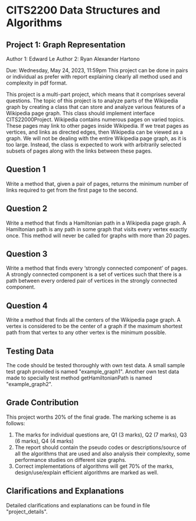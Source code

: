 # CITS2200 Data Structures and Algorithms

## Project 1: Graph Representation
Author 1: Edward Le
Author 2: Ryan Alexander Hartono

Due: Wednesday, May 24, 2023, 11:59pm
This project can be done in pairs or individual as prefer with report explaining clearly all method used and complexity in pdf format.

This project is a multi-part project, which means that it comprises several questions. The topic of this project is to analyze parts of the Wikipedia graph by creating a class that can store and analyze various features of a Wikipedia page graph. This class should implement interface CITS22000Project. Wikipedia contains numerous pages on varied topics. These pages may link to other pages inside Wikipedia. If we treat pages as vertices, and links as directed edges, then Wikipedia can be viewed as a graph. We will not be dealing with the entire Wikipedia page graph, as it is too large. Instead, the class is expected to work with arbitrarily selected subsets of pages along with the links between these pages.

## Question 1
Write a method that, given a pair of pages, returns the minimum number of links required to get from the first page to the second.

## Question 2
Write a method that finds a Hamiltonian path in a Wikipedia page graph. A Hamiltonian path is any path in some graph that visits every vertex exactly once. This method will never be called for graphs with more than 20 pages.

## Question 3
Write a method that finds every ‘strongly connected component’ of pages. A strongly connected component is a set of vertices such that there is a path between every ordered pair of vertices in the strongly connected component.

## Question 4
Write a method that finds all the centers of the Wikipedia page graph. A vertex is considered to be the center of a graph if the maximum shortest path from that vertex to any other vertex is the minimum possible.

## Testing Data
The code should be tested thoroughly with own test data. A small sample test graph provided is named "example_graph1". Another own test data made to specially test method getHamiltonianPath is named "example_graph2".

## Grade Contribution
This project worths 20% of the final grade. The marking scheme is as follows:
1. The marks for individual questions are, Q1 (3 marks), Q2 (7 marks), Q3 (6 marks), Q4 (4 marks)
2. The report should contain the pseudo codes or descriptions/source of all the algorithms that are used and also analysis their complexity, some performance studies on different size graphs.
3. Correct implementations of algorithms will get 70% of the marks, design/use/explain efficient algorithms are marked as well.

## Clarifications and Explanations
Detailed clarifications and explanations can be found in file "project_details".